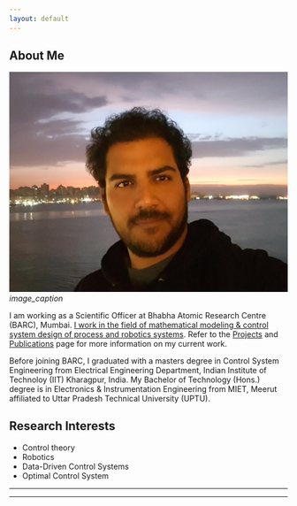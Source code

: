 ```yaml
---
layout: default
---
```


## About Me

<img class="profile-picture" src="Puneet_dp.jpg">
<em>image_caption</em>

I am working as a Scientific Officer at Bhabha Atomic Research Centre (BARC), Mumbai. <ins> I work in the field of mathematical modeling & control system design of process and robotics systems</ins>. Refer to the [Projects](https://puneet-panwar.github.io/projects) and [Publications](https://puneet-panwar.github.io/publication) page for more information on my current work.

Before joining BARC, I graduated with a masters degree in Control System Engineering from Electrical Engineering Department, Indian Institute of Technoloy (IIT) Kharagpur, India. My Bachelor of Technology (Hons.) degree is in Electronics & Instrumentation Engineering from MIET, Meerut affiliated to Uttar Pradesh Technical University (UPTU).

## Research Interests

* Control theory
* Robotics
* Data-Driven Control Systems
* Optimal Control System

---
<hr>

